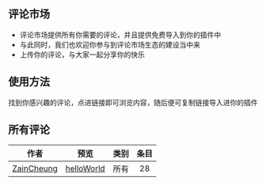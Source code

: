 ## 评论市场

* 评论市场提供所有你需要的评论，并且提供免费导入到你的插件中
* 与此同时，我们也欢迎你参与到评论市场生态的建设当中来
* 上传你的评论，与大家一起分享你的快乐

## 使用方法

找到你感兴趣的评论，点进链接即可浏览内容，随后便可复制链接导入进你的插件

## 所有评论

|                     作者                      |                             预览                             | 类别 | 条目 |
| :-------------------------------------------: | :----------------------------------------------------------: | :--: | :--: |
| [ZainCheung](https://github.com/superBoyJack) | [helloWorld](https://github.com/superBoyJack/CSDN-helper/blob/master/market/helloWorld.md) | 所有 |  28  |

